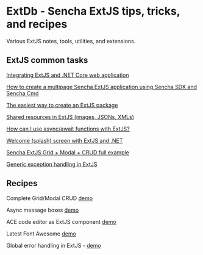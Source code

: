 # ExtDb - Sencha ExtJS tips, tricks, and recipes

Various ExtJS notes, tools, utilities, and extensions.

## ExtJS common tasks

[Integrating ExtJS and .NET Core web application](docs/netcore.md)

[How to create a multipage Sencha ExtJS application using Sencha SDK and Sencha Cmd](docs/generating-multipage-app.md)

[The easiest way to create an ExtJS package](docs/easiest-way-package.md)

[Shared resources in ExtJS (images, JSONs, XMLs)](docs/resources.md)

[How can I use async/await functions with ExtJS?](docs/async-await.md)

[Welcome (splash) screen with ExtJS and .NET](docs/splash.md)

[Sencha ExtJS Grid + Modal + CRUD full example](docs/modals.md)

[Generic exception handling in ExtJS](docs/error-handler.md)

## Recipes

Complete Grid/Modal CRUD [demo](https://da-baranov.github.io/ext-db/wwwroot/index.html#example/1)

Async message boxes [demo](https://da-baranov.github.io/ext-db/wwwroot/index.html#example/0)

ACE code editor as ExtJS component [demo](https://da-baranov.github.io/ext-db/wwwroot/index.html#example/2)

Latest Font Awesome [demo](https://da-baranov.github.io/ext-db/wwwroot/index.html#example/3)

Global error handling in ExtJS - [demo](https://da-baranov.github.io/ext-db/wwwroot/index.html#example/5)